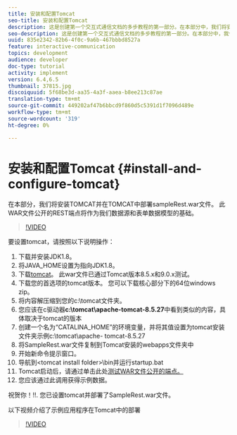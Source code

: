 ```yaml
---
title: 安装和配置Tomcat
seo-title: 安装和配置Tomcat
description: 这是创建第一个交互式通信文档的多步教程的第一部分。在本部分中，我们将安装TOMCAT并在TOMCAT中部署sampleRest.war文件。 此WAR文件公开的REST端点将作为我们数据源和表单数据模型的基础。
seo-description: 这是创建第一个交互式通信文档的多步教程的第一部分。在本部分中，我们将安装TOMCAT并在TOMCAT中部署sampleRest.war文件。 此WAR文件公开的REST端点将作为我们数据源和表单数据模型的基础。
uuid: 835e2342-82b6-4f0c-9a6b-467bbbd8527a
feature: interactive-communication
topics: development
audience: developer
doc-type: tutorial
activity: implement
version: 6.4,6.5
thumbnail: 37815.jpg
discoiquuid: 5f68be3d-aa35-4a3f-aaea-b8ee213c87ae
translation-type: tm+mt
source-git-commit: 449202af47b6bbcd9f860d5c5391d1f7096d489e
workflow-type: tm+mt
source-wordcount: '319'
ht-degree: 0%

---
```



# 安装和配置Tomcat {#install-and-configure-tomcat}

在本部分，我们将安装TOMCAT并在TOMCAT中部署sampleRest.war文件。 此WAR文件公开的REST端点将作为我们数据源和表单数据模型的基础。

>[!VIDEO](https://video.tv.adobe.com/v/37815/?quality=9&learn=on)

要设置tomcat，请按照以下说明操作：

1. 下载并安装JDK1.8。
2. 将JAVA_HOME设置为指向JDK1.8。
3. 下载[tomcat](https://tomcat.apache.org/)。 此war文件已通过Tomcat版本8.5.x和9.0.x测试。
4. 下载您的首选项的tomcat版本。 您可以下载核心部分下的64位windows zip。
5. 将内容解压缩到您的c:\tomcat文件夹。
6. 您应该在c驱动器&#x200B;**c:\tomcat\apache-tomcat-8.5.27**&#x200B;中看到类似的内容，具体取决于tomcat的版本
7. 创建一个名为“CATALINA_HOME”的环境变量，并将其值设置为tomcat安装文件夹示例c:\tomcat\apache- tomcat-8.5.27
8. 将SampleRest.war文件复制到Tomcat安装的webapps文件夹中
9. 开始新命令提示窗口。
10. 导航到&lt;tomcat install folder>\bin并运行startup.bat
11. Tomcat启动后，请通过单击此处[测试WAR文件公开的端点。](http://localhost:8080/SampleRest/webapi/getStatement/9586)
12. 您应该通过此调用获得示例数据。

祝贺你！!!. 您已设置tomcat并部署了SampleRest.war文件。

以下视频介绍了示例应用程序在Tomcat中的部署
>[!VIDEO](https://video.tv.adobe.com/v/37815)